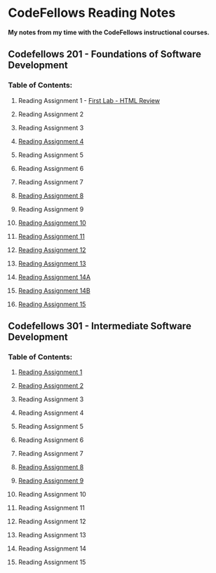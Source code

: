 # CodeFellows Reading Notes
**My notes from my time with the CodeFellows instructional courses.**


## Codefellows 201 - Foundations of Software Development
### Table of Contents:
1. Reading Assignment 1 - [First Lab - HTML Review](https://micgreene.github.io/reading-notes/lab1.html)
  
1. Reading Assignment 2
  
1. Reading Assignment 3
  
1. [Reading Assignment 4](https://micgreene.github.io/reading-notes/chapter4Notes)
  
1. Reading Assignment 5
  
1. Reading Assignment 6
  
1. Reading Assignment 7
  
1. [Reading Assignment 8](https://micgreene.github.io/reading-notes/Reading-8-Notes)
  
1. Reading Assignment 9
  
1. [Reading Assignment 10](https://micgreene.github.io/reading-notes/reading-10-Notes)
  
1. [Reading Assignment 11](https://micgreene.github.io/reading-notes/reading-11-Notes)
  
1. [Reading Assignment 12](https://micgreene.github.io/reading-notes/reading-12-Notes)
  
1. [Reading Assignment 13](https://micgreene.github.io/reading-notes/reading-13-Notes)
  
1. [Reading Assignment 14A](https://micgreene.github.io/reading-notes/reading-14a-Notes)

1. [Reading Assignment 14B](https://micgreene.github.io/reading-notes/reading-14b-Notes)
  
1. [Reading Assignment 15](https://micgreene.github.io/reading-notes/reading-15-Notes)


## Codefellows 301 - Intermediate Software Development
### Table of Contents:
1. [Reading Assignment 1](https://micgreene.github.io/reading-notes/301-reading-1-Notes)
  
1. [Reading Assignment 2](https://micgreene.github.io/reading-notes/301-reading-2-Notes)
  
1. Reading Assignment 3
  
1. Reading Assignment 4
  
1. Reading Assignment 5
  
1. Reading Assignment 6
  
1. Reading Assignment 7
  
1. [Reading Assignment 8](https://micgreene.github.io/reading-notes/301-reading-8-Notes)
  
1. [Reading Assignment 9](https://micgreene.github.io/reading-notes/301-reading-9-Notes)
  
1. Reading Assignment 10
  
1. Reading Assignment 11
  
1. Reading Assignment 12
  
1. Reading Assignment 13
  
1. Reading Assignment 14
  
1. Reading Assignment 15
